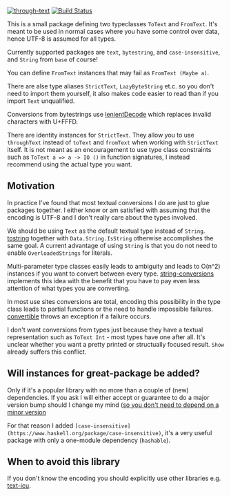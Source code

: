 [![through-text](https://budueba.com/hackage/through-text)](https://hackage.haskell.org/package/through-text)
[![Build Status](https://travis-ci.org/bergmark/through-text.svg?branch=master)](https://travis-ci.org/bergmark/through-text)

This is a small package defining two typeclasses `ToText` and
`FromText`. It's meant to be used in normal cases where you have some
control over data, hence UTF-8 is assumed for all types.

Currently supported packages are `text`, `bytestring`, and
`case-insensitive`, and `String` from `base` of course!

You can define `FromText` instances that may fail as `FromText (Maybe a)`.

There are alse type aliases `StrictText`, `LazyByteString` et.c. so
you don't need to import them yourself, it also makes code easier to
read than if you import `Text` unqualified.

Conversions from bytestrings use
[lenientDecode](http://hackage.haskell.org/package/text-1.2.0.4/docs/Data-Text-Encoding-Error.html#v:lenientDecode)
which replaces invalid characters with U+FFFD.

There are identity instances for `StrictText`. They allow you to use
`throughText` instead of `toText` and `fromText` when working with
`StrictText` itself. It is not meant as an encouragement to use type
class constraints such as `ToText a => a -> IO ()` in function
signatures, I instead recommend using the actual type you want.

## Motivation

In practice I've found that most textual conversions I do are just to
glue packages together. I either know or am satisfied with assuming
that the encoding is UTF-8 and I don't really care about the types
involved.

We should be using `Text` as the default textual type instead of
`String`. [tostring](https://www.hackage.org/package/tostring)
together with `Data.String.IsString` otherwise accomplishes the same
goal. A current advantage of using `String` is that you do not need to
enable `OverloadedStrings` for literals.

Multi-parameter type classes easily leads to ambiguity and leads to
O(n^2) instances if you want to convert between every type.
[string-conversions](https://www.hackage.org/package/string-conversions)
implements this idea with the benefit that you have to pay even less
attention of what types you are converting.

In most use sites conversions are total, encoding this possibility in
the type class leads to partial functions or the need to handle
impossible failures.
[convertible](https://www.hackage.org/package/convertible) throws an
exception if a failure occurs.

I don't want conversions from types just because they have a textual
representation such as `ToText Int` - most types have one after
all. It's unclear whether you want a pretty printed or structually
focused result. `Show` already suffers this conflict.


## Will instances for great-package be added?

Only if it's a popular library with no more than a couple of (new)
dependencies.  If you ask I will either accept or guarantee to do a
major version bump should I change my mind
([so you don't need to depend on a minor version](https://wiki.haskell.org/Package_versioning_policy)

For that reason I added
`[case-insensitive](https://www.haskell.org/package/case-insensitive)`,
it's a very useful package with only a one-module dependency
(`hashable`).

## When to avoid this library

If you don't know the encoding you should explicitly use other
libraries e.g. [text-icu](https://www.hackage.org/package/text-icu).
